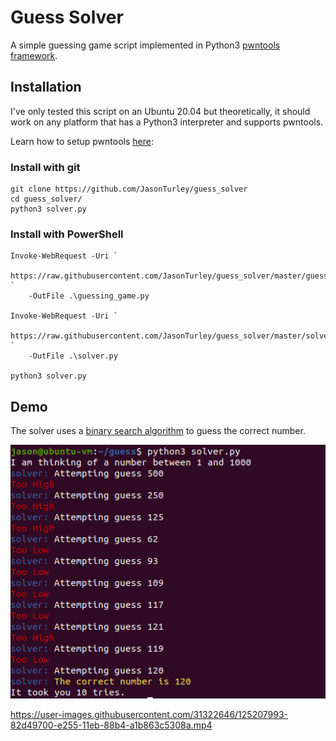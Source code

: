 # Guess Solver

A simple guessing game script implemented in Python3 [pwntools
framework](https://github.com/Gallopsled/pwntools/).

## Installation

I've only tested this script on an Ubuntu 20.04 but theoretically, it should
work on any platform that has a Python3 interpreter and supports pwntools. 

Learn how to setup pwntools
[here](https://github.com/Gallopsled/pwntools/#installation):

### Install with git
```
git clone https://github.com/JasonTurley/guess_solver
cd guess_solver/
python3 solver.py
```

### Install with PowerShell

```
Invoke-WebRequest -Uri `
	https://raw.githubusercontent.com/JasonTurley/guess_solver/master/guessing_game.py `
	-OutFile .\guessing_game.py

Invoke-WebRequest -Uri ` 
	https://raw.githubusercontent.com/JasonTurley/guess_solver/master/solver.py `
	-OutFile .\solver.py

python3 solver.py
```

## Demo

The solver uses a [binary search algorithm](https://www.geeksforgeeks.org/binary-search/) 
to guess the correct number. 

![demo](pics/demo.png)



https://user-images.githubusercontent.com/31322646/125207993-82d49700-e255-11eb-88b4-a1b863c5308a.mp4
